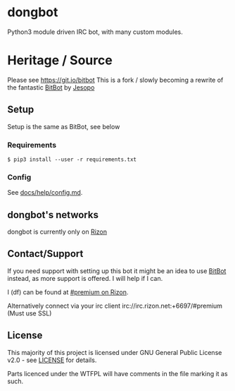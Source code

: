# dongbot
Python3 module driven IRC bot, with many custom modules.

# Heritage / Source
Please see https://git.io/bitbot
This is a fork / slowly becoming a rewrite of the fantastic [BitBot](https://git.io/bitbot) by [Jesopo](https://github.com/jesopo)

## Setup
Setup is the same as BitBot, see below

### Requirements
`$ pip3 install --user -r requirements.txt`

### Config
See [docs/help/config.md](docs/help/config.md).

## dongbot's networks
dongbot is currently only on [Rizon](https://www.rizon.net/)

## Contact/Support
If you need support with setting up this bot it might be an idea to use [BitBot](https://git.io/bitbot) instead, as more support is offered. I will help if I can.

I (df) can be found at [#premium on Rizon](https://qchat.rizon.net/?channels=premium).

Alternatively connect via your irc client irc://irc.rizon.net:+6697/#premium (Must use SSL)

## License
This majority of this project is licensed under GNU General Public License v2.0 - see [LICENSE](LICENSE) for details.

Parts licenced under the WTFPL will have comments in the file marking it as such.
